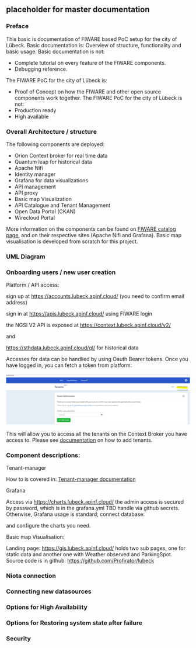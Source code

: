 ## placeholder for master documentation

### Preface
This basic is documentation of FIWARE based PoC setup for the city of Lübeck. Basic documentation is:
Overview of structure, functionality and basic usage.
Basic documentation is not:
- Complete tutorial on every feature of the FIWARE components.
- Debugging reference.

The FIWARE PoC for the city of Lübeck is:
- Proof of Concept on how the FIWARE and other open source components work together.
The FIWARE PoC for the city of Lübeck is not:
- Production ready
- High available


### Overall Architecture / structure

The following components are deployed:

- Orion Context broker for real time data
- Quantum leap for historical data
- Apache Nifi
- Identity manager
- Grafana for data visualizations
- API management
- API proxy
- Basic map Visualization
- API Catalogue and Tenant Management
- Open Data Portal (CKAN)
- Wirecloud Portal

More information on the components can be found on [FIWARE catalog page](https://www.fiware.org/developers/catalogue/), and on their respective sites (Apache Nifi and Grafana). Basic map visualisation is developed from scratch for this project.

### UML Diagram

### Onboarding users / new user creation

Platform / API access:

sign up at https://accounts.lubeck.apinf.cloud/ (you need to confirm email address)

sign in at https://apis.lubeck.apinf.cloud/ using FIWARE login

the NGSI V2 API is exposed at https://context.lubeck.apinf.cloud/v2/

and

https://sthdata.lubeck.apinf.cloud/ql/ for historical data

Accesses for data can be handlied by using Oauth Bearer tokens. Once you have logged in, you can fetch a token from platform:

![images/oauthtoken.PNG](images/oauthtoken.PNG)

This will allow you to access all the tenants on the Context Broker you have access to. Please see [documentation](https://apinf-fiware.readthedocs.io/en/latest/#tenant-manager-ui) on how to add tenants.

### Component descriptions:

Tenant-manager

How to is covered in: [Tenant-manager documentation](https://apinf-fiware.readthedocs.io/en/latest/#tenant-manager-ui)

Grafana

Access via https://charts.lubeck.apinf.cloud/ the admin access is secured by password, which is in the grafana.yml TBD handle via github secrets. Otherwise, Grafana usage is standard; connect database:

and configure the charts you need.

Basic map Visualisation:

Landing page: https://gis.lubeck.apinf.cloud/ holds two sub pages, one for static data and another one with Weather observed and ParkingSpot. Source code is in github: https://github.com/Profirator/lubeck

### Niota connection

### Connecting new datasources

### Options for High Availability

### Options for Restoring system state after failure

### Security
